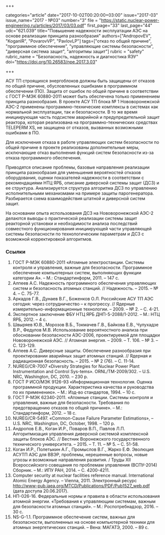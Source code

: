 +++

categories="article"
date="2017-10-02T00:20:00+03:00"
issue="2017-03"
issue_name="2017 - №03"
number="3"
file = "https://static.nuclear-power-engineering.ru/articles/2017/03/03.pdf"
first_page="33"
last_page="44"
udc="621.039"
title="Повышение надежности эксплуатации АЭС на основе реализации принципа разнообразия"
authors=["AndropovEV", "KoganIR", "PovarovVP", "PavlovLP"]
tags=["отказ по общей причине", "программное обеспечение", "управляющие системы безопасности", "диверсная система защит", "алгоритмы защит"]
rubric = "safety"
rubric_name = "Безопасность, надежность и диагностика ЯЭУ"
doi="https://doi.org/10.26583/npe.2017.3.03"

+++

АСУ ТП строящихся энергоблоков должны быть защищены от отказов по общей причине, обусловленных ошибками в программном обеспечении (ПО). Защита от ошибок по общей причине в соответствии с ГОСТ Р-МЭК 60880-2011 может быть обеспечена только применением принципа разнообразия. В проекте АСУ ТП блока № 1 Нововоронежской АЭС-2 применены программно-технические комплексы в системах как нормальной эксплуатации, так и безопасности. В то же время инициирующая часть подсистем аварийной и предупредительной защит реактора, которая реализована на программно-технических средствах TELEPERM XS, не защищена от отказов, вызванных возможными ошибками в ПО.

Для исключения отказа в работе управляющих систем безопасности по общей причине в проекте реализованы дополнительные меры, исключающие отказ выполнения функций систем безопасности из-за отказа программного обеспечения.

Приводятся описание проблемы, базовые направления реализации принципа разнообразия для уменьшения вероятностей отказов оборудования, оценки показателей надежности в соответствии с рекомендациями НТЦ ЯРБ, описание диверсной системы защит (ДСЗ) и ее структура. Анализируется структура алгоритма ДСЗ по управлению исполнительными механизмами на примере защиты парогенератора. Разбирается схема взаимодействия штатной и диверсной систем защит.

На основании опыта использования ДСЗ на Нововоронежской АЭС-2 делаются выводы о практической реализации системы защит реакторной установки и необходимости анализа последствий совместного функционирования инициирующей части управляющей системы безопасности по технологическим параметрам и ДСЗ с возможной корректировкой алгоритмов.

### Ссылки

1. ГОСТ Р-МЭК 60880-2011 «Атомные электростанции. Системы контроля и управления, важные для безопасности. Программное обеспечение компьютерных систем, выполняющих функции категории А». – М.: Стандартинформ, 2011. – 147 с.
2. Алпеев А.С. Надежность программного обеспечения управляющих систем и безопасность атомных станций. // Надежность. – 2015. – № 4. – С. 75-77.
3. Аркадов Г.В., Дунаев В.Г., Боженков О.Л. Российские АСУ ТП АЭС сегодня: через сотрудничество – к прогрессу. // Ядерные измерительно-информационные технологии. – 2009. – № 2. – С. 4-21.
4. Экспертное заключение ФБУ НТЦ ЯРБ ДНП-5-2088/1-2012. – М.: НТЦ ЯРБ, 2012. – 4 с.
5. Швыряев Ю.В., Морозов В.Б., Токмачев Г.В., Байкова Е.В., Чулухадзе В.Р., Федулов М.В. Использование вероятностного анализа при обосновании безопасности АЭС-2006, проектируемой для площадки Нововоронежской АЭС. // Атомная энергия. – 2009. – Т. 106. – № 3. – С. 123-129.
6. Алпеев А.С. Диверсные защиты. Обеспечение разнообразия при проектировании аварийных защит атомных станций. // Ядерная и радиационная безопасность. – 2015. – № 2 (76). – С. 11-14.
7. NUREG/CR-7007 «Diversity Strategies for Nuclear Power Plant Instrumentation and Control Sys-tems». ORNL/TM-2009/302. – U.S. NRC, Washington, DC, 2010. – 230 p.
8. ГОСТ Р ИСО/МЭК 9126-93 «Информационная технология. Оценка программной продукции. Характеристика качества и руководства по их применению». – М.: Изд-во стандартов, 1994. – 10 c.
9. ГОСТ Р-МЭК 62340-2011. «Атомные станции. Системы контроля и управления, важные для безопасности. Требования по предотвращению отказов по общей причине». – М.: Стандартинформ, 2012. – 18 с.
10. NUREG/CR-5497. «Common-Cause Failure Parameter Estimations», – U.S. NRC, Washington, DC, October, 1998. – 120 p.
11. Андропов Е.В., Коган И.Р., Поваров В.П., Павлов Л.П. Алгоритмизация управления диверсной системой комплексной защиты блоков АЭС. // Вестник Воронежского государственного технического университета. – 2015. – Т. 11. – № 5. – С. 51-58.
12. Коган И.Р., Полетыкин А.Г., Промыслов В.Г., Жарко Е.Ф. Эволюция АСУТП АЭС для ВВЭР, проблемы, нерешенные вопросы, новые угрозы и возможные направления развития. / Труды XII Всероссийского совещания по проблемам управления (ВСПУ-2014) Сборник. – М.: ИПУ РАН, 2014. – С. 4200-4211.
13. Computer security at nuclear facilities reference manual. International Atomic Energy Agency. – Vienna, 2011. Электронный ресурс http://www-pub.iaea.org/MTCD/Publications/PDF/Pub1527_web.pdf (дата доступа 20.06.2017).
14. НП-026-16. Федеральные нормы и правила в области использования атомной энергии. «Требования к управляющим системам, важным для безопасности атомных станций». – М.: Роспотребнадзор, 2016. – 30 с.
15. NS-G-1.1. Программное обеспечение систем, важных для безопасности, выполненных на основе компьютерной техники для атомных энергетических станций. – Вена: МАГАТЭ, 2000. – 89 c.